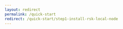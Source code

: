 ```yaml
---
layout: redirect
permalink: /quick-start
redirect: /quick-start/step1-install-rsk-local-node
---
```

